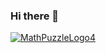 ### Hi there 👋
[![MathPuzzleLogo4](https://user-images.githubusercontent.com/54938342/117555788-d581af00-b06a-11eb-89e2-e511e62739c3.jpg)](https://play.google.com/store/apps/details?id=com.createchsoft.MathPuzzle)





